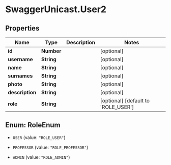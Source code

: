 # SwaggerUnicast.User2

## Properties

Name | Type | Description | Notes
------------ | ------------- | ------------- | -------------
**id** | **Number** |  | [optional] 
**username** | **String** |  | [optional] 
**name** | **String** |  | [optional] 
**surnames** | **String** |  | [optional] 
**photo** | **String** |  | [optional] 
**description** | **String** |  | [optional] 
**role** | **String** |  | [optional] [default to &#39;ROLE_USER&#39;]



## Enum: RoleEnum


* `USER` (value: `"ROLE_USER"`)

* `PROFESSOR` (value: `"ROLE_PROFESSOR"`)

* `ADMIN` (value: `"ROLE_ADMIN"`)




